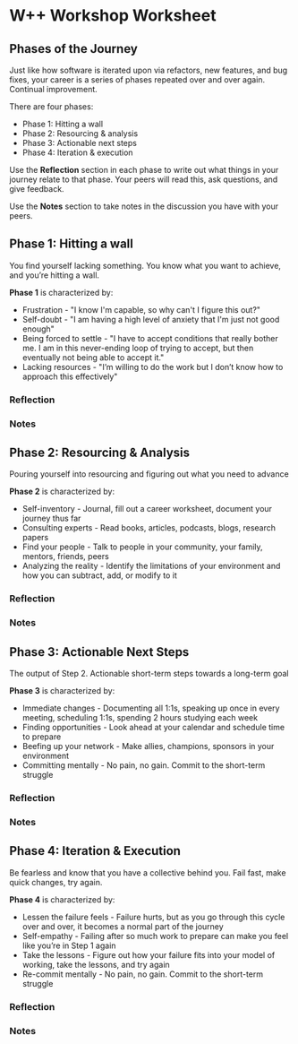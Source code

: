 # W++ Workshop Worksheet

## Phases of the Journey

Just like how software is iterated upon via refactors, new features, and bug fixes, your career is a series of phases repeated over and over again. Continual improvement.

There are four phases:

* Phase 1: Hitting a wall
* Phase 2: Resourcing & analysis
* Phase 3: Actionable next steps
* Phase 4: Iteration & execution

Use the **Reflection** section in each phase to write out what things in your journey relate to that phase. Your peers will read this, ask questions, and give feedback.

Use the **Notes** section to take notes in the discussion you have with your peers.

## Phase 1: Hitting a wall
You find yourself lacking something. You know what you want to achieve, and you’re hitting a wall.

**Phase 1** is characterized by:

* Frustration - "I know I'm capable, so why can't I figure this out?"
* Self-doubt - "I am having a high level of anxiety that I'm just not good enough"
* Being forced to settle - "I have to accept conditions that really bother me. I am in this never-ending loop of trying to accept, but then eventually not being able to accept it."
* Lacking resources - "I’m willing to do the work but I don’t know how to approach this effectively"

### Reflection

### Notes

## Phase 2: Resourcing & Analysis
Pouring yourself into resourcing and figuring out what you need to advance

**Phase 2** is characterized by:

* Self-inventory - Journal, fill out a career worksheet, document your journey thus far
* Consulting experts - Read books, articles, podcasts, blogs, research papers
* Find your people - Talk to people in your community, your family, mentors, friends, peers
* Analyzing the reality - Identify the limitations of your environment and how you can subtract, add, or modify to it

### Reflection

### Notes

## Phase 3: Actionable Next Steps
The output of Step 2. Actionable short-term steps towards a long-term goal

**Phase 3** is characterized by:

* Immediate changes - Documenting all 1:1s, speaking up once in every meeting, scheduling 1:1s, spending 2 hours studying each week
* Finding opportunities - Look ahead at your calendar and schedule time to prepare
* Beefing up your network - Make allies, champions, sponsors in your environment
* Committing mentally - No pain, no gain. Commit to the short-term struggle

### Reflection

### Notes


## Phase 4: Iteration & Execution
Be fearless and know that you have a collective behind you. Fail fast, make quick changes, try again.

**Phase 4** is characterized by:

* Lessen the failure feels - Failure hurts, but as you go through this cycle over and over, it becomes a normal part of the journey
* Self-empathy - Failing after so much work to prepare can make you feel like you’re in Step 1 again
* Take the lessons - Figure out how your failure fits into your model of working, take the lessons, and try again
* Re-commit mentally - No pain, no gain. Commit to the short-term struggle

### Reflection

### Notes
